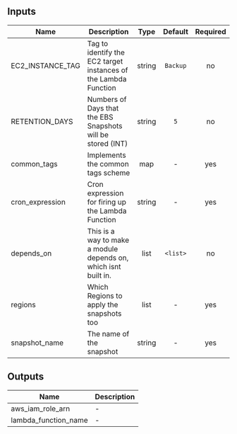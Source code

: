 ## Inputs

| Name | Description | Type | Default | Required |
|------|-------------|:----:|:-----:|:-----:|
| EC2_INSTANCE_TAG | Tag to identify the EC2 target instances of the Lambda Function | string | `Backup` | no |
| RETENTION_DAYS | Numbers of Days that the EBS Snapshots will be stored (INT) | string | `5` | no |
| common_tags | Implements the common tags scheme | map | - | yes |
| cron_expression | Cron expression for firing up the Lambda Function | string | - | yes |
| depends_on | This is a way to make a module depends on, which isnt built in. | list | `<list>` | no |
| regions | Which Regions to apply the snapshots too | list | - | yes |
| snapshot_name | The name of the snapshot | string | - | yes |

## Outputs

| Name | Description |
|------|-------------|
| aws_iam_role_arn | - |
| lambda_function_name | - |

